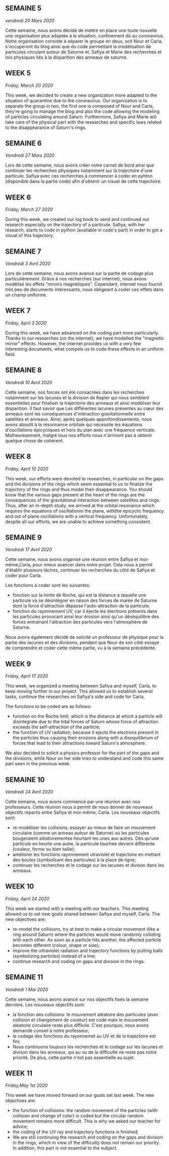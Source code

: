 ## SEMAINE 5
_vendredi 20 Mars 2020_
       
   Cette semaine, nous avons décidé de mettre en place une toute nouvelle une organisation plus adaptée à la situation, confinement dû au coronavirus. Notre organisation consiste à séparer le groupe en deux, soit Nour et Carla, s'occuperont du blog ainsi que du code permettant la modélisation de particules circulant autour de Saturne et, Safiya et Marie des recherches et lois physiques liés à la disparition des anneaux de saturne.
	
        
## WEEK 5
_Friday, March 20 2020_
                              
   This week, we decided to create a new organization more adapted to the situation of quarantine due to the coronavirus. Our organization is to separate the group in two, the first one is composed of  Nour and Carla, they're going to manage the blog and also the code allowing the modeling of particles circulating around Saturn. Furthermore, Safiya and Marie will take care of the physical part with the researches and specific laws related to the disappearance of Saturn's rings.




## SEMAINE 6
_Vendredi 27 Mars 2020_
  
  Lors de cette semaine, nous avons créer notre carnet de bord ainsi que continuer les recherches physiques notamment sur la trajectoire d'une particule. Safiya avec ces recherches à commencer à coder en pyhton (disponible dans la partie code) afin d'obtenir un visuel de cette trajectoire. 


## WEEK 6
_Friday, March 27 2020_
  
  During this week, we created our log book to send and continued our research especially on the trajectory of a particule. Safiya, with her research, starts to code in python (available in code's part) in order to get a visual of this trajectory.




## SEMAINE 7
_Vendredi 3 Avril 2020_

   Lors de cette semaine, nous avons avancé sur la partie de codage plus particulièrement. Grâce à nos recherches (sur internet), nous avons modélisé les effets "miroirs magnétiques". Cependant, internet nous fournit très peu de documents intéressants, nous obligeant à coder ces effets dans un champ uniforme.
   

## WEEK 7
_Friday, April 3 2020_

   During this week, we have advanced on the coding part more particularly. Thanks to our researches (on the internet), we have modelled the "magnetic mirror" effects. However, the internet provides us with a very few interesting documents, what compels us to code these effects in an uniform field.
   
   
   
   
## SEMAINE 8
_Vendredi 10 Avril 2020_

   Cette semaine, nos forces ont été consacrées dans les recherches notamment sur les lacunes et la division de Kepler qui nous semblent essentielles pour finaliser la trajectoire des anneaux et ainsi modéliser leur disparition. Il faut savoir que Les différentes lacunes présentes au cœur des anneaux sont les conséquences d'intéraction gravitationnelle entre satellites et anneaux.
Ainsi, après quelques approfondissements, nous avons aboutit à la résonnance orbitale qui nécessite les équations d'oscillations épicycliques et hors du plan avec une fréquence verticale.
Malheuresement, malgré tous nos efforts nous n'arrivont pas à obtenir quelque chose de cohérent.


## WEEK 8
_Friday, April 10 2020_

   This week, our efforts were devoted to researches, in particular on the gaps and the divisions of the rings which seem essential to us to finalize the trajectory of the rings and thus model their disappearance. 
You should know that the various gaps present at the heart of the rings are the consequences of the gravitational interaction between satellites and rings.  
Thus, after an in-depth study, we arrived at the orbital resonance which requires the equations of oscillationin the plane, withthe epicyclic frequency and out of plane oscillations with a vertical frequency.
Unfortunately, despite all our efforts, we are unable to achieve something consistent.




## SEMAINE 9
_Vendredi 17 Avril 2020_

   Cette semaine, nous avons organisé une réunion entre Safiya et moi-même,Carla, pour mieux avancer dans notre projet. Cela nous a permit d'établir plusieurs tâches, continuer les recherches du côté de Safiya et coder pour Carla.

Les fonctions à coder sont les suivantes:
- fonction sur la limite de Roche, qui est la distance à laquelle une particule va se désintégrer en raison des forces de marée de Saturne dont la force d'attraction dépasse l'auto-attraction de la particule;
- fonction du rayonnement UV, car il éjecte les électrons présents dans les particules provocant ainsi leur érosion ainsi qu'un déséquilibre des forces entraînant l'attraction des particules vers l'atmosphère de Saturne.

Nous avons également décidé de solicité un professeur de physique pour la partie des lacunes et des divisions, pendant que Nour de son côté essaye de comprendre et coder cette même partie, vu à la semaine précédente.


## WEEK 9
_Friday, April 17 2020_

   This week, we organized a meeting between Safiya and myself, Carla, to keep moving further in our project. This allowed us to establish several tasks, continue the researches on Safiya's side and code for Carla.

The functions to be coded are as follows:
- function on the Roche limit, which is the distance at which a particle will disintegrate due to the tidal forces of Saturn whose force of attraction exceeds the self-attraction of the particle;
- the function of UV radiation, because it ejects the electrons present in the particles thus causing their erosions along with a disequilibrium of forces that lead to their attractions toward Saturn's atmosphere.

We also decided to solicit a physics professor for the part of the gaps and the divisions, while Nour on her side tries to understand and code this same part seen in the previous week.




## SEMAINE 10
_Vendredi 24 Avril 2020_

   Cette semaine, nous avons commencé par une réunion avec nos professeurs. Cette réunion nous a permit de nous donner de nouveaux objectifs répartis entre Safiya et moi-même, Carla.
Les nouveaux objectifs sont:
- re-modéliser les collisions, essayer au mieux de faire un mouvement circulaire (comme un anneau autour de Saturne) où les particules bougeraient aléatoirementse heurtant les unes aux autres. Dès qu'une particule en heurte une autre, la particule touchée devient différente (couleur, forme ou bien taille);
- améliorer les fonctions rayonnement utraviolet et trajectoire en mettant des boules (symbolisant des particules) à la place de ligne;
- continuer les recherches et le codage sur les lacunes et divison dans les anneaux.


## WEEK 10
_Friday, April 24 2020_

   This week we started with a meeting with our teachers. This meeting allowed us to set new goals shared between Safiya and myself, Carla. The new objectives are:
- re-model the collisions, try at best to make a circular movement (like a ring around Saturn) where the particles would move randomly colliding with each other. As soon as a particle hits another, the affected particle becomes different (colour, shape or size);
- improve the ultraviolet radiation and trajectory functions by putting balls (symbolizing particles) instead of a line;
- continue research and coding on gaps and division in the rings.




## SEMAINE 11
_Vendredi 1 Mai 2020_

   Cette semaine, nous avons avancé sur nos objectifs fixés la semaine dernière. 
Les nouveaux objectifs sont:
- la fonction des collisions: le mouvement aléatoire des particules (avec collision et changement de couleur) est codé mais le mouvement aléatoire circulaire reste plus difficile. C'est pourquoi, nous avons demandé conseil à notre professeur; 
- le codage des fonctions du rayonnemet au UV et de la trajectoire est fini;
- Nous continuons toujours les recherches et le codage sur les lacunes et divison dans les anneaux, qui au vu de la difficulté ne reste pas notre priorité. De plus, cette partie n'est pas essentielle au sujet.


## WEEK 11
_Friday,May 1st 2020_

   This week we have moved forward on our goals set last week.
The new objectives are:
- the function of collisions: the random movement of the particles (with collision and change of color) is coded but the circular random movement remains more difficult. This is why we asked our teacher for advice;
- the coding of the UV ray and trajectory functions is finished;
- We are still continuing the research and coding on the gaps and division in the rings, which in view of the difficulty does not remain our priority. In addition, this part is not essential to the subject.
